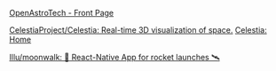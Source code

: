 
[OpenAstroTech - Front Page](https://openastrotech.com/)

[CelestiaProject/Celestia: Real-time 3D visualization of space.](https://github.com/CelestiaProject/Celestia)
[Celestia: Home](https://celestiaproject.space/)

[Illu/moonwalk: 🚀 React-Native App for rocket launches 🛰](https://github.com/illu/moonwalk)
